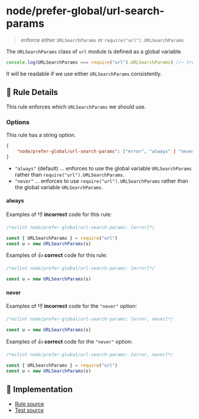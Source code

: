 # node/prefer-global/url-search-params
> enforce either `URLSearchParams` or `require("url").URLSearchParams`

The `URLSearchParams` class of `url` module is defined as a global variable.

```js
console.log(URLSearchParams === require("url").URLSearchParams) //→ true
```

It will be readable if we use either `URLSearchParams` consistently.

## 📖 Rule Details

This rule enforces which `URLSearchParams` we should use.

### Options

This rule has a string option.

```json
{
    "node/prefer-global/url-search-params": ["error", "always" | "never"]
}
```

- `"always"` (default) ... enforces to use the global variable `URLSearchParams` rather than `require("url").URLSearchParams`.
- `"never"` ... enforces to use `require("url").URLSearchParams` rather than the global variable `URLSearchParams`.

#### always

Examples of :-1: **incorrect** code for this rule:

```js
/*eslint node/prefer-global/url-search-params: [error]*/

const { URLSearchParams } = require("url")
const u = new URLSearchParams(s)
```

Examples of :+1: **correct** code for this rule:

```js
/*eslint node/prefer-global/url-search-params: [error]*/

const u = new URLSearchParams(s)
```

#### never

Examples of :-1: **incorrect** code for the `"never"` option:

```js
/*eslint node/prefer-global/url-search-params: [error, never]*/

const u = new URLSearchParams(s)
```

Examples of :+1: **correct** code for the `"never"` option:

```js
/*eslint node/prefer-global/url-search-params: [error, never]*/

const { URLSearchParams } = require("url")
const u = new URLSearchParams(s)
```

## 🔎 Implementation

- [Rule source](../../../lib/rules/prefer-global/url-search-params.js)
- [Test source](../../../tests/lib/rules/prefer-global/url-search-params.js)
